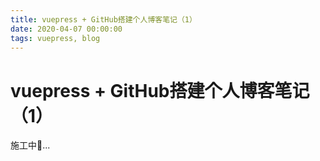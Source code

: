```yaml
---
title: vuepress + GitHub搭建个人博客笔记（1）
date: 2020-04-07 00:00:00
tags: vuepress, blog
---
```


# vuepress + GitHub搭建个人博客笔记（1）

施工中🚧...

